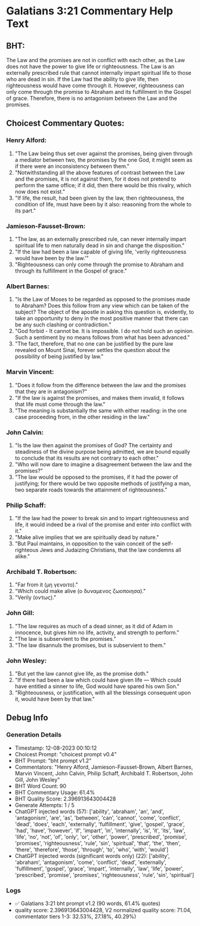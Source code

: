 # Galatians 3:21 Commentary Help Text

## BHT:
The Law and the promises are not in conflict with each other, as the Law does not have the power to give life or righteousness. The Law is an externally prescribed rule that cannot internally impart spiritual life to those who are dead in sin. If the Law had the ability to give life, then righteousness would have come through it. However, righteousness can only come through the promise to Abraham and its fulfillment in the Gospel of grace. Therefore, there is no antagonism between the Law and the promises.

## Choicest Commentary Quotes:
### Henry Alford:
1. "The Law being thus set over against the promises, being given through a mediator between two, the promises by the one God, it might seem as if there were an inconsistency between them."
2. "Notwithstanding all the above features of contrast between the Law and the promises, it is not against them, for it does not pretend to perform the same office; if it did, then there would be this rivalry, which now does not exist."
3. "If life, the result, had been given by the law, then righteousness, the condition of life, must have been by it also: reasoning from the whole to its part."

### Jamieson-Fausset-Brown:
1. "The law, as an externally prescribed rule, can never internally impart spiritual life to men naturally dead in sin and change the disposition."
2. "If the law had been a law capable of giving life, 'verily righteousness would have been by the law.'"
3. "Righteousness can only come through the promise to Abraham and through its fulfillment in the Gospel of grace."

### Albert Barnes:
1. "Is the Law of Moses to be regarded as opposed to the promises made to Abraham? Does this follow from any view which can be taken of the subject? The object of the apostle in asking this question is, evidently, to take an opportunity to deny in the most positive manner that there can be any such clashing or contradiction."
2. "God forbid - It cannot be. It is impossible. I do not hold such an opinion. Such a sentiment by no means follows from what has been advanced."
3. "The fact, therefore, that no one can be justified by the pure law revealed on Mount Sinai, forever settles the question about the possibility of being justified by law."

### Marvin Vincent:
1. "Does it follow from the difference between the law and the promises that they are in antagonism?" 
2. "If the law is against the promises, and makes them invalid, it follows that life must come through the law."
3. "The meaning is substantially the same with either reading: in the one case proceeding from, in the other residing in the law."

### John Calvin:
1. "Is the law then against the promises of God? The certainty and steadiness of the divine purpose being admitted, we are bound equally to conclude that its results are not contrary to each other."
2. "Who will now dare to imagine a disagreement between the law and the promises?"
3. "The law would be opposed to the promises, if it had the power of justifying; for there would be two opposite methods of justifying a man, two separate roads towards the attainment of righteousness."

### Philip Schaff:
1. "If the law had the power to break sin and to impart righteousness and life, it would indeed be a rival of the promise and enter into conflict with it."
2. "Make alive implies that we are spiritually dead by nature."
3. "But Paul maintains, in opposition to the vain conceit of the self-righteous Jews and Judaizing Christians, that the law condemns all alike."

### Archibald T. Robertson:
1. "Far from it (μη γενοιτο)."
2. "Which could make alive (ο δυναμενος ζωοποιησα)."
3. "Verily (οντως)."

### John Gill:
1. "The law requires as much of a dead sinner, as it did of Adam in innocence, but gives him no life, activity, and strength to perform."
2. "The law is subservient to the promises."
3. "The law disannuls the promises, but is subservient to them."

### John Wesley:
1. "But yet the law cannot give life, as the promise doth."
2. "If there had been a law which could have given life — Which could have entitled a sinner to life, God would have spared his own Son."
3. "Righteousness, or justification, with all the blessings consequent upon it, would have been by that law."


## Debug Info
### Generation Details
- Timestamp: 12-08-2023 00:10:12
- Choicest Prompt: "choicest prompt v0.4"
- BHT Prompt: "bht prompt v1.2"
- Commentators: "Henry Alford, Jamieson-Fausset-Brown, Albert Barnes, Marvin Vincent, John Calvin, Philip Schaff, Archibald T. Robertson, John Gill, John Wesley"
- BHT Word Count: 90
- BHT Commentary Usage: 61.4%
- BHT Quality Score: 2.396913643004428
- Generate Attempts: 1 / 5
- ChatGPT injected words (57):
	['ability', 'abraham', 'an', 'and', 'antagonism', 'are', 'as', 'between', 'can', 'cannot', 'come', 'conflict', 'dead', 'does', 'each', 'externally', 'fulfillment', 'give', 'gospel', 'grace', 'had', 'have', 'however', 'if', 'impart', 'in', 'internally', 'is', 'it', 'its', 'law', 'life', 'no', 'not', 'of', 'only', 'or', 'other', 'power', 'prescribed', 'promise', 'promises', 'righteousness', 'rule', 'sin', 'spiritual', 'that', 'the', 'then', 'there', 'therefore', 'those', 'through', 'to', 'who', 'with', 'would']
- ChatGPT injected words (significant words only) (22):
	['ability', 'abraham', 'antagonism', 'come', 'conflict', 'dead', 'externally', 'fulfillment', 'gospel', 'grace', 'impart', 'internally', 'law', 'life', 'power', 'prescribed', 'promise', 'promises', 'righteousness', 'rule', 'sin', 'spiritual']

### Logs
- ✅ Galatians 3:21 bht prompt v1.2 (90 words, 61.4% quotes)
- quality score: 2.396913643004428, V2 normalized quality score: 71.04, commentator tiers 1-3: 32.53%, 27.18%, 40.29%)